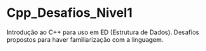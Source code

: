 # Cpp_Desafios_Nivel1
Introdução ao C++ para uso em ED (Estrutura de Dados). Desafios propostos para haver familiarização com a linguagem.
